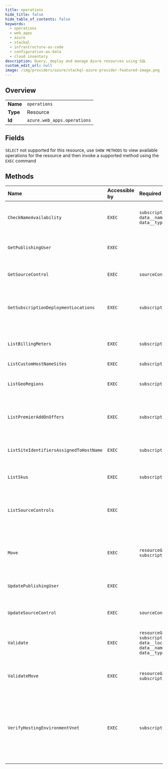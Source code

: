 ```yaml
---
title: operations
hide_title: false
hide_table_of_contents: false
keywords:
  - operations
  - web_apps
  - azure    
  - stackql
  - infrastructure-as-code
  - configuration-as-data
  - cloud inventory
description: Query, deploy and manage Azure resources using SQL
custom_edit_url: null
image: /img/providers/azure/stackql-azure-provider-featured-image.png
---
```

  
    

## Overview
<table><tbody>
<tr><td><b>Name</b></td><td><code>operations</code></td></tr>
<tr><td><b>Type</b></td><td>Resource</td></tr>
<tr><td><b>Id</b></td><td><code>azure.web_apps.operations</code></td></tr>
</tbody></table>

## Fields
`SELECT` not supported for this resource, use `SHOW METHODS` to view available operations for the resource and then invoke a supported method using the `EXEC` command  
## Methods
| Name | Accessible by | Required Params | Description |
|:-----|:--------------|:----------------|:------------|
| `CheckNameAvailability` | `EXEC` | `subscriptionId, data__name, data__type` | Description for Check if a resource name is available. |
| `GetPublishingUser` | `EXEC` |  | Description for Gets publishing user |
| `GetSourceControl` | `EXEC` | `sourceControlType` | Description for Gets source control token |
| `GetSubscriptionDeploymentLocations` | `EXEC` | `subscriptionId` | Description for Gets list of available geo regions plus ministamps |
| `ListBillingMeters` | `EXEC` | `subscriptionId` | Description for Gets a list of meters for a given location. |
| `ListCustomHostNameSites` | `EXEC` | `subscriptionId` |  |
| `ListGeoRegions` | `EXEC` | `subscriptionId` | Description for Get a list of available geographical regions. |
| `ListPremierAddOnOffers` | `EXEC` | `subscriptionId` | Description for List all premier add-on offers. |
| `ListSiteIdentifiersAssignedToHostName` | `EXEC` | `subscriptionId` | Description for List all apps that are assigned to a hostname. |
| `ListSkus` | `EXEC` | `subscriptionId` | Description for List all SKUs. |
| `ListSourceControls` | `EXEC` |  | Description for Gets the source controls available for Azure websites. |
| `Move` | `EXEC` | `resourceGroupName, subscriptionId` | Description for Move resources between resource groups. |
| `UpdatePublishingUser` | `EXEC` |  | Description for Updates publishing user |
| `UpdateSourceControl` | `EXEC` | `sourceControlType` | Description for Updates source control token |
| `Validate` | `EXEC` | `resourceGroupName, subscriptionId, data__location, data__name, data__type` | Description for Validate if a resource can be created. |
| `ValidateMove` | `EXEC` | `resourceGroupName, subscriptionId` | Description for Validate whether a resource can be moved. |
| `VerifyHostingEnvironmentVnet` | `EXEC` | `subscriptionId` | Description for Verifies if this VNET is compatible with an App Service Environment by analyzing the Network Security Group rules. |
